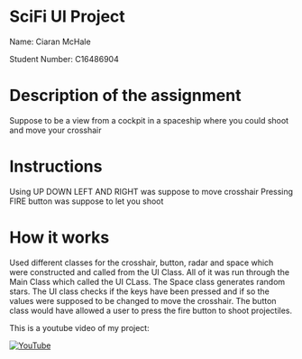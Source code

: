 # SciFi UI Project

Name: Ciaran McHale

Student Number: C16486904

# Description of the assignment
Suppose to be a view from a cockpit in a spaceship where you could shoot and move your crosshair

# Instructions
Using UP DOWN LEFT AND RIGHT was suppose to move crosshair
Pressing FIRE button was suppose to let you shoot

# How it works
Used different classes for the crosshair, button, radar and space which were constructed and called from the UI Class. All of it was run through the Main Class which called the UI CLass. The Space class generates random stars. The UI class checks if the keys have been pressed and if so the values were supposed to be changed to move the crosshair. The button class would have allowed a user to press the fire button to shoot projectiles.

This is a youtube video of my project:

[![YouTube](https://i.ytimg.com/vi/O0GZdRceZRs/hqdefault.jpg)](https://www.youtube.com/watch?v=O0GZdRceZRs&feature=youtu.be)



